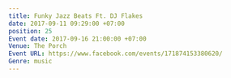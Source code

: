 ```yaml
---
title: Funky Jazz Beats Ft. DJ Flakes
date: 2017-09-11 09:29:00 +07:00
position: 25
Event date: 2017-09-16 21:00:00 +07:00
Venue: The Porch
Event URL: https://www.facebook.com/events/171874153380620/
Genre: music
---
```


